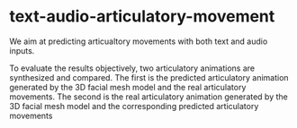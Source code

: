 # text-audio-articulatory-movement

We aim at predicting articualtory movements with both text and audio inputs. 

To evaluate the results objectively, two articulatory animations are synthesized
and compared. The first is the predicted articulatory animation generated by the 3D facial
mesh model and the real articulatory movements. The second is the
real articulatory animation generated by the 3D facial mesh model and the corresponding predicted articulatory movements


